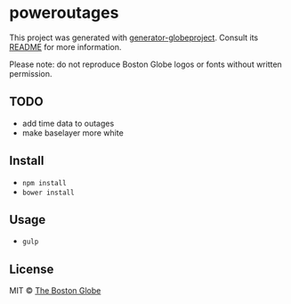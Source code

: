 # poweroutages

This project was generated with [generator-globeproject](https://github.com/BostonGlobe/generator-globeproject). Consult its [README](https://github.com/BostonGlobe/generator-globeproject) for more information.

Please note: do not reproduce Boston Globe logos or fonts without written permission.

## TODO

- add time data to outages
- make baselayer more white

## Install

- `npm install`
- `bower install`

## Usage

- `gulp`

## License

MIT © [The Boston Globe](http://github.com/BostonGlobe)
